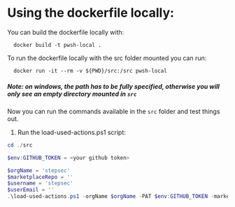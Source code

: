 # Using the dockerfile locally:
You can build the dockerfile locally with:
``` shell
  docker build -t pwsh-local .
```

To run the dockerfile locally with the src folder mounted you can run:
``` shell
  docker run -it --rm -v ${PWD}/src:/src pwsh-local
```
##### Note: on windows, the path has to be fully specified, otherwise you will only see an empty directory mounted in `src`

Now you can run the commands available in the `src` folder and test things out.

1. Run the load-used-actions.ps1 script:
``` powershell
cd ./src

$env:GITHUB_TOKEN = <your github token>

$orgName = 'stepsec'
$marketplaceRepo = ''
$username = 'stepsec'
$userEmail = ''
.\load-used-actions.ps1 -orgName $orgName -PAT $env:GITHUB_TOKEN -marketplaceRepo $marketplaceRepo -userName $username -userEmail $userEmail
```